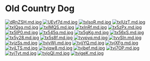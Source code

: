 # Old Country Dog

[![dRnZSH.md.jpg](https://s1.ax1x.com/2020/08/26/dRnZSH.md.jpg)](https://imgchr.com/i/dRnZSH)
[![UEvf7d.md.jpg](https://s1.ax1x.com/2020/07/08/UEvf7d.md.jpg)](https://imgchr.com/i/UEvf7d)
[![txIsoR.md.jpg](https://s1.ax1x.com/2020/06/14/txIsoR.md.jpg)](https://imgchr.com/i/txIsoR)
[![txIUzT.md.jpg](https://s1.ax1x.com/2020/06/14/txIUzT.md.jpg)](https://imgchr.com/i/txIUzT)
[![txIQsg.md.jpg](https://s1.ax1x.com/2020/06/14/txIQsg.md.jpg)](https://imgchr.com/i/txIQsg)
[![txIMQS.md.jpg](https://s1.ax1x.com/2020/06/14/txIMQS.md.jpg)](https://imgchr.com/i/txIMQS)
[![txInRf.md.jpg](https://s1.ax1x.com/2020/06/14/txInRf.md.jpg)](https://imgchr.com/i/txInRf)
[![tx5zPx.md.jpg](https://s1.ax1x.com/2020/06/14/tx5zPx.md.jpg)](https://imgchr.com/i/tx5zPx)
[![tx5IP0.md.jpg](https://s1.ax1x.com/2020/06/14/tx5IP0.md.jpg)](https://imgchr.com/i/tx5IP0)
[![tx545q.md.jpg](https://s1.ax1x.com/2020/06/14/tx545q.md.jpg)](https://imgchr.com/i/tx545q)
[![tx5gKg.md.jpg](https://s1.ax1x.com/2020/06/14/tx5gKg.md.jpg)](https://imgchr.com/i/tx5gKg)
[![tx56xS.md.jpg](https://s1.ax1x.com/2020/06/14/tx56xS.md.jpg)](https://imgchr.com/i/tx56xS)
[![tx5y28.md.jpg](https://s1.ax1x.com/2020/06/14/tx5y28.md.jpg)](https://imgchr.com/i/tx5y28)
[![tx5s8f.md.jpg](https://s1.ax1x.com/2020/06/14/tx5s8f.md.jpg)](https://imgchr.com/i/tx5s8f)
[![tvvpyq.md.jpg](https://s1.ax1x.com/2020/06/13/tvvpyq.md.jpg)](https://imgchr.com/i/tvvpyq)
[![tvvSln.md.jpg](https://s1.ax1x.com/2020/06/13/tvvSln.md.jpg)](https://imgchr.com/i/tvvSln)
[![tvjzSs.md.jpg](https://s1.ax1x.com/2020/06/13/tvjzSs.md.jpg)](https://imgchr.com/i/tvjzSs)
[![tvjvWj.md.jpg](https://s1.ax1x.com/2020/06/13/tvjvWj.md.jpg)](https://imgchr.com/i/tvjvWj)
[![tvjjYQ.md.jpg](https://s1.ax1x.com/2020/06/13/tvjjYQ.md.jpg)](https://imgchr.com/i/tvjjYQ)
[![tvjXFg.md.jpg](https://s1.ax1x.com/2020/06/13/tvjXFg.md.jpg)](https://imgchr.com/i/tvjXFg)
[![tvjLTS.md.jpg](https://s1.ax1x.com/2020/06/13/tvjLTS.md.jpg)](https://imgchr.com/i/tvjLTS)
[![tvjqw8.md.jpg](https://s1.ax1x.com/2020/06/13/tvjqw8.md.jpg)](https://imgchr.com/i/tvjqw8)
[![tvjbef.md.jpg](https://s1.ax1x.com/2020/06/13/tvjbef.md.jpg)](https://imgchr.com/i/tvjbef)
[![tvj7OP.md.jpg](https://s1.ax1x.com/2020/06/13/tvj7OP.md.jpg)](https://imgchr.com/i/tvj7OP)
[![tvjTyt.md.jpg](https://s1.ax1x.com/2020/06/13/tvjTyt.md.jpg)](https://imgchr.com/i/tvjTyt)
[![tvjoQI.md.jpg](https://s1.ax1x.com/2020/06/13/tvjoQI.md.jpg)](https://imgchr.com/i/tvjoQI)
[![tvjgeK.md.jpg](https://s1.ax1x.com/2020/06/13/tvjgeK.md.jpg)](https://imgchr.com/i/tvjgeK)
